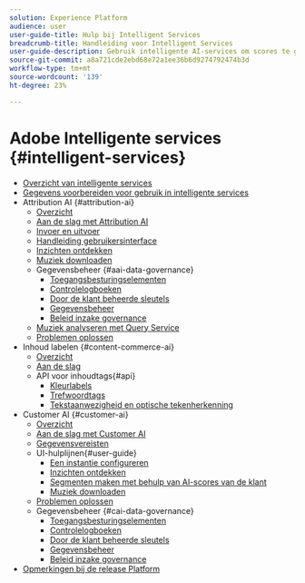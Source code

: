 ```yaml
---
solution: Experience Platform
audience: user
user-guide-title: Hulp bij Intelligent Services
breadcrumb-title: Handleiding voor Intelligent Services
user-guide-description: Gebruik intelligente AI-services om scores te genereren, inzichten te ontdekken en segmenten te maken op basis van uw marketinggebeurtenisgegevens.
source-git-commit: a8a721cde2ebd68e72a1ee36b6d9274792474b3d
workflow-type: tm+mt
source-wordcount: '139'
ht-degree: 23%

---
```



# Adobe Intelligente services {#intelligent-services}

- [Overzicht van intelligente services](home.md)
- [Gegevens voorbereiden voor gebruik in intelligente services](data-preparation.md)
- Attribution AI {#attribution-ai}
   - [Overzicht](attribution-ai/overview.md)
   - [Aan de slag met Attribution AI](attribution-ai/getting-started.md)
   - [Invoer en uitvoer](attribution-ai/input-output.md)
   - [Handleiding gebruikersinterface](attribution-ai/user-guide.md)
   - [Inzichten ontdekken](attribution-ai/discover-insights.md)
   - [Muziek downloaden](attribution-ai/download-scores.md)
   - Gegevensbeheer {#aai-data-governance}
      - [Toegangsbesturingselementen](attribution-ai/aai-data-governance/access-controls.md)
      - [Controlelogboeken](attribution-ai/aai-data-governance/audit-logs.md)
      - [Door de klant beheerde sleutels](attribution-ai/aai-data-governance/customer-managed-keys.md)
      - [Gegevensbeheer](attribution-ai/aai-data-governance/data-governance.md)
      - [Beleid inzake governance](attribution-ai/aai-data-governance/governance-policies.md)
   - [Muziek analyseren met Query Service](attribution-ai/aai-query-service.md)
   - [Problemen oplossen](attribution-ai/troubleshooting.md)
- Inhoud labelen {#content-commerce-ai}
   - [Overzicht](content-commerce-ai/overview.md)
   - [Aan de slag](content-commerce-ai/getting-started.md)
   - API voor inhoudtags{#api}
      - [Kleurlabels](content-commerce-ai/api/color-tagging.md)
      - [Trefwoordtags](content-commerce-ai/api/keyword-tagging.md)
      - [Tekstaanwezigheid en optische tekenherkenning](content-commerce-ai/api/optical-character-recognition.md)
- Customer AI {#customer-ai}
   - [Overzicht](customer-ai/overview.md)
   - [Aan de slag met Customer AI](customer-ai/getting-started.md)
   - [Gegevensvereisten](customer-ai/data-requirements.md)
   - UI-hulplijnen{#user-guide}
      - [Een instantie configureren](customer-ai/user-guide/configure.md)
      - [Inzichten ontdekken](customer-ai/user-guide/discover-insights.md)
      - [Segmenten maken met behulp van AI-scores van de klant](customer-ai/user-guide/create-segment.md)
      - [Muziek downloaden](customer-ai/user-guide/download-scores.md)
   - [Problemen oplossen](customer-ai/troubleshooting.md)
   - Gegevensbeheer {#cai-data-governance}
      - [Toegangsbesturingselementen](customer-ai/cai-data-governance/access-controls.md)
      - [Controlelogboeken](customer-ai/cai-data-governance/audit-logs.md)
      - [Door de klant beheerde sleutels](customer-ai/cai-data-governance/customer-managed-keys.md)
      - [Gegevensbeheer](customer-ai/cai-data-governance/data-governance.md)
      - [Beleid inzake governance](customer-ai/cai-data-governance/governance-policies.md)
- [Opmerkingen bij de release Platform](https://www.adobe.com/go/platform-release-notes-en)
